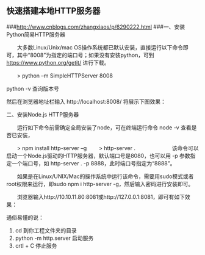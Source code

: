## 快速搭建本地HTTP服务器
###http://www.cnblogs.com/zhangxiaos/p/6290222.html
###一、安装Python简易HTTP服务器

　　大多数Linux/Unix/mac OS操作系统都已默认安装，直接运行以下命令即可，其中“8008”为指定的端口号；如果没有安装python，可到 https://www.python.org/getit/ 进行下载。

　　> python –m SimpleHTTPServer 8008

python -v  查询版本号

然后在浏览器地址栏输入 http://localhost:8008/ 将展示下图效果：

二、安装Node.js HTTP服务器

　　运行如下命令前需确定全局安装了node，可在终端运行命令 node -v 查看是否已安装，

　　> npm install http-server –g
　　> http-server .
　　
　　
　　该命令可以启动一个Node.js驱动的HTTP服务器，默认端口号是8080，也可以用 -p 参数指定一个端口号，如 http-server . -p 8888，此时端口号指定为“8888”。

　　如果是在Linux/UNIX/Mac的操作系统中运行该命令，需要用sudo模式或者root权限来运行，即sudo npm i http-server -g，然后输入密码进行安装即可。

　　浏览器输入http://10.10.11.80:8081或http://127.0.0.1:8081，即可有如下效果：



通俗易懂的说：
1. cd 到你工程文件夹的目录
2. python -m http.server 启动服务
3. crtl + C  停止服务
